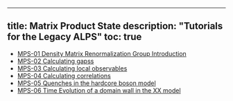 
---
title: Matrix Product State
description: "Tutorials for the Legacy ALPS"
toc: true
---

- [MPS-01 Density Matrix Renormalization Group Introduction](mps01)
- [MPS-02 Calculating gapss](mps02)
- [MPS-03 Calculating local observables](mps03)
- [MPS-04 Calculating correlations](mps04)
- [MPS-05 Quenches in the hardcore boson model](mps05)
- [MPS-06 Time Evolution of a domain wall in the XX model](mps06)









